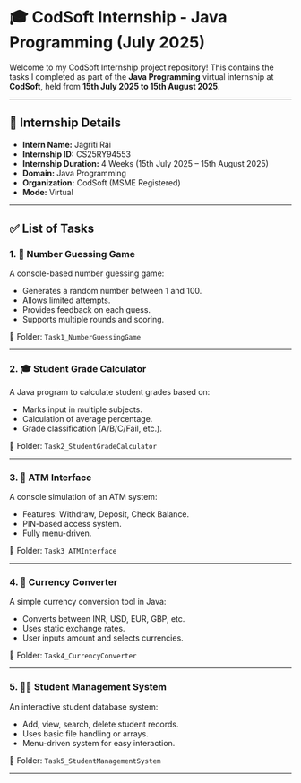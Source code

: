 # 🎓 CodSoft Internship - Java Programming (July 2025)

Welcome to my CodSoft Internship project repository! This contains the tasks I completed as part of the **Java Programming** virtual internship at **CodSoft**, held from **15th July 2025 to 15th August 2025**.

---

## 📌 Internship Details

- **Intern Name:** Jagriti Rai  
- **Internship ID:** CS25RY94553  
- **Internship Duration:** 4 Weeks (15th July 2025 – 15th August 2025)  
- **Domain:** Java Programming  
- **Organization:** CodSoft (MSME Registered)  
- **Mode:** Virtual  

---

## ✅ List of Tasks

### 1. 🎯 Number Guessing Game
A console-based number guessing game:
- Generates a random number between 1 and 100.
- Allows limited attempts.
- Provides feedback on each guess.
- Supports multiple rounds and scoring.

📁 Folder: `Task1_NumberGuessingGame`

---

### 2. 🎓 Student Grade Calculator
A Java program to calculate student grades based on:
- Marks input in multiple subjects.
- Calculation of average percentage.
- Grade classification (A/B/C/Fail, etc.).

📁 Folder: `Task2_StudentGradeCalculator`

---

### 3. 🏦 ATM Interface
A console simulation of an ATM system:
- Features: Withdraw, Deposit, Check Balance.
- PIN-based access system.
- Fully menu-driven.

📁 Folder: `Task3_ATMInterface`

---

### 4. 💱 Currency Converter
A simple currency conversion tool in Java:
- Converts between INR, USD, EUR, GBP, etc.
- Uses static exchange rates.
- User inputs amount and selects currencies.

📁 Folder: `Task4_CurrencyConverter`

---

### 5. 🧑‍🎓 Student Management System
An interactive student database system:
- Add, view, search, delete student records.
- Uses basic file handling or arrays.
- Menu-driven system for easy interaction.

📁 Folder: `Task5_StudentManagementSystem`

---
